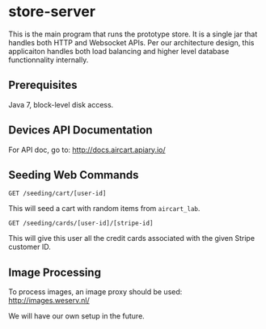 # store-server

This is the main program that runs the prototype store. It is a single jar that handles both HTTP and Websocket APIs. Per our architecture design, this applicaiton handles both load balancing and higher level database functionnality internally.

## Prerequisites

Java 7, block-level disk access.

## Devices API Documentation

For API doc, go to: <http://docs.aircart.apiary.io/>

## Seeding Web Commands

```
GET /seeding/cart/[user-id]
```
This will seed a cart with random items from `aircart_lab`.

```
GET /seeding/cards/[user-id]/[stripe-id]
```
This will give this user all the credit cards associated with the given Stripe customer ID.


## Image Processing

To process images, an image proxy should be used: <http://images.weserv.nl/>

We will have our own setup in the future.
